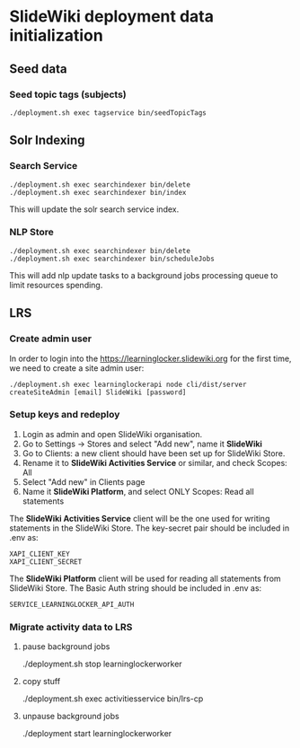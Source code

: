 # SlideWiki deployment data initialization

## Seed data

### Seed topic tags (subjects)

    ./deployment.sh exec tagservice bin/seedTopicTags

## Solr Indexing

### Search Service

    ./deployment.sh exec searchindexer bin/delete
    ./deployment.sh exec searchindexer bin/index

This will update the solr search service index.

### NLP Store

    ./deployment.sh exec searchindexer bin/delete
    ./deployment.sh exec searchindexer bin/scheduleJobs

This will add nlp update tasks to a background jobs processing queue to limit resources spending.

## LRS

### Create admin user

In order to login into the https://learninglocker.slidewiki.org for the first time, we need to create a site admin user:

	./deployment.sh exec learninglockerapi node cli/dist/server createSiteAdmin [email] SlideWiki [password]


### Setup keys and redeploy

1. Login as admin and open SlideWiki organisation. 
2. Go to Settings -> Stores and select "Add new", name it **SlideWiki**
3. Go to Clients: a new client should have been set up for SlideWiki Store.
4. Rename it to **SlideWiki Activities Service** or similar, and check Scopes: All
5. Select "Add new" in Clients page
6. Name it **SlideWiki Platform**, and select ONLY Scopes: Read all statements

The **SlideWiki Activities Service** client will be the one used for writing statements in the SlideWiki Store. The key-secret pair should be included in .env as:

    XAPI_CLIENT_KEY
    XAPI_CLIENT_SECRET

The **SlideWiki Platform** client will be used for reading all statements from SlideWiki Store. The Basic Auth string should be included in .env as:

    SERVICE_LEARNINGLOCKER_API_AUTH

### Migrate activity data to LRS

1. pause background jobs

    ./deployment.sh stop learninglockerworker

2. copy stuff

    ./deployment.sh exec activitiesservice bin/lrs-cp

3. unpause background jobs

    ./deployment start learninglockerworker
